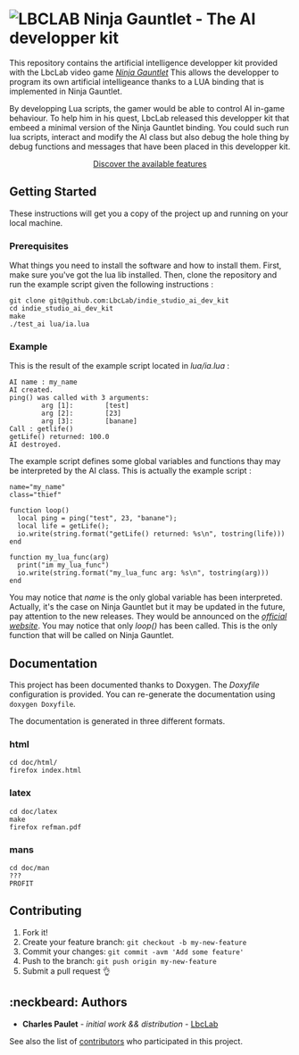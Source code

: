# ![LBCLAB](https://lbclab.com/gauntlet/assets/logo.png) Ninja Gauntlet - The AI developper kit

This repository contains the artificial intelligence developper kit provided with the LbcLab video game [_Ninja Gauntlet_](https://lbclab.com/gauntlet/)
This allows the developper to program its own artificial intelligeance thanks to a LUA binding that is implemented in Ninja Gauntlet.

By developping Lua scripts, the gamer would be able to control AI in-game behaviour.
To help him in his quest, LbcLab released this developper kit that embeed a minimal version of the Ninja Gauntlet binding.
You could such run lua scripts, interact and modify the AI class but also debug the hole thing by debug functions and messages that
have been placed in this developper kit.
<p align="center">
<a href="https://github.com/LbcLab/indie_studio_ai_dev_kit/blob/master/FEATURES.md">Discover the available features</a>
</p>

## Getting Started

These instructions will get you a copy of the project up and running on your local machine.

### Prerequisites

What things you need to install the software and how to install them. First, make sure you've got the lua lib installed.
Then, clone the repository and run the example script given the following instructions :

```
git clone git@github.com:LbcLab/indie_studio_ai_dev_kit
cd indie_studio_ai_dev_kit
make
./test_ai lua/ia.lua
```

### Example

This is the result of the example script located in _lua/ia.lua_ :
```
AI name : my_name
AI created.
ping() was called with 3 arguments:
        arg [1]:        [test]
        arg [2]:        [23]
        arg [3]:        [banane]
Call : getlife()
getLife() returned: 100.0
AI destroyed.
```
The example script defines some global variables and functions thay may be interpreted by the AI class.
This is actually the example script :
```
name="my_name"
class="thief"

function loop()
  local ping = ping("test", 23, "banane");
  local life = getLife();
  io.write(string.format("getLife() returned: %s\n", tostring(life)))
end

function my_lua_func(arg)
  print("im my_lua_func")
  io.write(string.format("my_lua_func arg: %s\n", tostring(arg)))
end
```
You may notice that *name* is the only global variable has been interpreted. Actually, it's the case on Ninja Gauntlet but
it may be updated in the future, pay attention to the new releases. They would be announced on
the [_official website_](https://lbclab.com/gauntlet/).
You may notice that only _loop()_ has been called. This is the only function that will be called on Ninja Gauntlet.
 
## Documentation

This project has been documented thanks to Doxygen. The _Doxyfile_ configuration is provided.
You can re-generate the documentation using ```doxygen Doxyfile```.

The documentation is generated in three different formats.

### html

```
cd doc/html/
firefox index.html
```

### latex

```
cd doc/latex
make
firefox refman.pdf
```

### mans

```
cd doc/man
???
PROFIT
```
 
## Contributing

1. Fork it!
2. Create your feature branch: `git checkout -b my-new-feature`
3. Commit your changes: `git commit -avm 'Add some feature'`
4. Push to the branch: `git push origin my-new-feature`
5. Submit a pull request :ok_hand:

 
 ## :neckbeard: Authors
 
 + **Charles Paulet** - *initial work && distribution* - [LbcLab](https://lbclab.com/)
 
 See also the list of [contributors](https://github.com/LbcLab/docIndie/contributors) who participated in this project.
